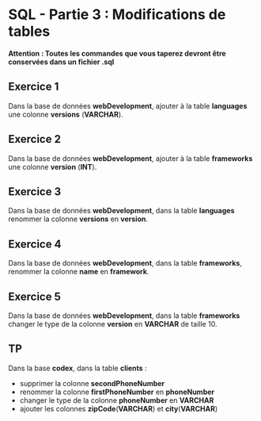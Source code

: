 # SQL - Partie 3 : Modifications de tables

**Attention : Toutes les commandes que vous taperez devront être conservées dans un fichier .sql**

## Exercice 1

Dans la base de données **webDevelopment**, ajouter à la table **languages** une colonne **versions** (**VARCHAR**).

## Exercice 2

Dans la base de données **webDevelopment**, ajouter à la table **frameworks** une colonne **version** (**INT**).

## Exercice 3

Dans la base de données **webDevelopment**, dans la table **languages** renommer la colonne **versions** en **version**.

## Exercice 4
Dans la base de données **webDevelopment**, dans la table **frameworks**, renommer la colonne **name** en **framework**.

## Exercice 5

Dans la base de données **webDevelopment**, dans la table **frameworks** changer le type de la colonne **version** en **VARCHAR** de taille 10.

## TP

Dans la base **codex**, dans la table **clients** :
- supprimer la colonne **secondPhoneNumber**
- renommer la colonne **firstPhoneNumber** en **phoneNumber**
- changer le type de la colonne **phoneNumber** en **VARCHAR**
- ajouter les colonnes **zipCode**(**VARCHAR**) et **city**(**VARCHAR**)